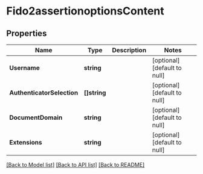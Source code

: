 # Fido2assertionoptionsContent

## Properties
Name | Type | Description | Notes
------------ | ------------- | ------------- | -------------
**Username** | **string** |  | [optional] [default to null]
**AuthenticatorSelection** | **[]string** |  | [optional] [default to null]
**DocumentDomain** | **string** |  | [optional] [default to null]
**Extensions** | **string** |  | [optional] [default to null]

[[Back to Model list]](../README.md#documentation-for-models) [[Back to API list]](../README.md#documentation-for-api-endpoints) [[Back to README]](../README.md)

